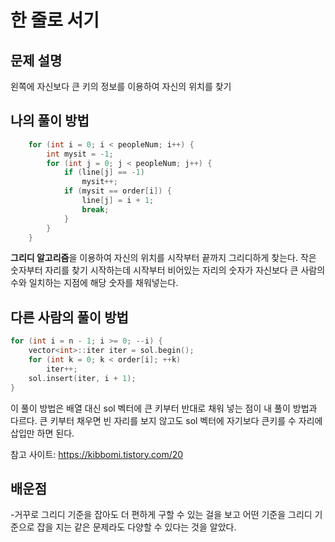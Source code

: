 한 줄로 서기
=========

## 문제 설명

왼쪽에 자신보다 큰 키의 정보를 이용하여 자신의 위치를 찾기


## 나의 풀이 방법

```c++
    for (int i = 0; i < peopleNum; i++) {
        int mysit = -1;
        for (int j = 0; j < peopleNum; j++) {
            if (line[j] == -1)
                mysit++;
            if (mysit == order[i]) {
                line[j] = i + 1;
                break;
            }
        }
    }
```
**그리디 알고리즘**을 이용하여 자신의 위치를 시작부터 끝까지 그리디하게 찾는다. 작은 숫자부터 자리를 찾기 시작하는데 시작부터 비어있는 자리의 숫자가 자신보다 큰 사람의 수와 일치하는 지점에 해당 숫자를 채워넣는다. 

## 다른 사람의 풀이 방법
```c++
for (int i = n - 1; i >= 0; --i) {
    vector<int>::iter iter = sol.begin();
    for (int k = 0; k < order[i]; ++k)
        iter++;
    sol.insert(iter, i + 1);
}
```
이 풀이 방법은 배열 대신 sol 벡터에 큰 키부터 반대로 채워 넣는 점이 내 풀이 방법과 다르다. 큰 키부터 채우면 빈 자리를 보지 않고도 sol 벡터에 자기보다 큰키를 수 자리에 삽입만 하면 된다. 

참고 사이트: <https://kibbomi.tistory.com/20>


## 배운점 

-거꾸로 그리디 기준을 잡아도 더 편하게 구할 수 있는 걸을 보고 어떤 기준을 그리디 기준으로 잡을 지는 같은 문제라도 다양할 수 있다는 것을 알았다. 

